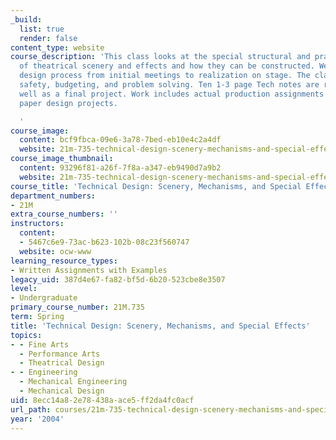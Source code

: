 ```yaml
---
_build:
  list: true
  render: false
content_type: website
course_description: 'This class looks at the special structural and practical needs
  of theatrical scenery and effects and how they can be constructed. We map the technical
  design process from initial meetings to realization on stage. The class emphasizes
  safety, budgeting, and problem solving. Ten 1-3 page Tech notes are required as
  well as a final project. Work includes actual production assignments as well as
  paper design projects.

  '
course_image:
  content: bcf9fbca-09e6-3a78-7bed-eb10e4c2a4df
  website: 21m-735-technical-design-scenery-mechanisms-and-special-effects-spring-2004
course_image_thumbnail:
  content: 93296f81-a26f-7f8a-a347-eb9490d7a9b2
  website: 21m-735-technical-design-scenery-mechanisms-and-special-effects-spring-2004
course_title: 'Technical Design: Scenery, Mechanisms, and Special Effects'
department_numbers:
- 21M
extra_course_numbers: ''
instructors:
  content:
  - 5467c6e9-73ac-b623-102b-08c23f560747
  website: ocw-www
learning_resource_types:
- Written Assignments with Examples
legacy_uid: 387d4e67-fa82-bf5d-6b20-523cbe8e3507
level:
- Undergraduate
primary_course_number: 21M.735
term: Spring
title: 'Technical Design: Scenery, Mechanisms, and Special Effects'
topics:
- - Fine Arts
  - Performance Arts
  - Theatrical Design
- - Engineering
  - Mechanical Engineering
  - Mechanical Design
uid: 8ecc14a8-2e78-438a-ace5-ff2da4fc0acf
url_path: courses/21m-735-technical-design-scenery-mechanisms-and-special-effects-spring-2004
year: '2004'
---
```

